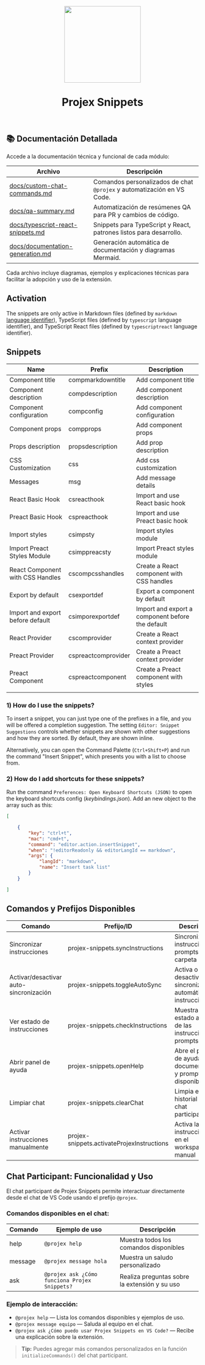 <h1 align="center">
  <br>
    <img align="center" src="img/logo.png" width="200">
  <br>
	<br>
  Projex Snippets
  <br>
  <br>
</h1>

## 📚 Documentación Detallada

Accede a la documentación técnica y funcional de cada módulo:

| Archivo | Descripción |
| ------- | ----------- |
| [docs/custom-chat-commands.md](docs/custom-chat-commands.md) | Comandos personalizados de chat `@projex` y automatización en VS Code. |
| [docs/qa-summary.md](docs/qa-summary.md) | Automatización de resúmenes QA para PR y cambios de código. |
| [docs/typescript-react-snippets.md](docs/typescript-react-snippets.md) | Snippets para TypeScript y React, patrones listos para desarrollo. |
| [docs/documentation-generation.md](docs/documentation-generation.md) | Generación automática de documentación y diagramas Mermaid. |

Cada archivo incluye diagramas, ejemplos y explicaciones técnicas para facilitar la adopción y uso de la extensión.

## Activation

The snippets are only active in Markdown files (defined by `markdown` [language identifier](https://code.visualstudio.com/docs/languages/identifiers)), TypeScript files (defined by `typescript` language identifier), and TypeScript React files (defined by `typescriptreact` language identifier).

## Snippets

| Name                             | Prefix              | Description                                      |
| -------------------------------- | ------------------- | ------------------------------------------------ |
| Component title                  | compmarkdowntitle   | Add component title                              |
| Component description            | compdescription     | Add component description                        |
| Component configuration          | compconfig          | Add component configuration                      |
| Component props                  | compprops           | Add component props                              |
| Props description                | propsdescription    | Add prop description                             |
| CSS Customization                | css                 | Add css customization                            |
| Messages                         | msg                 | Add message details                              |
| React Basic Hook                 | csreacthook         | Import and use React basic hook                  |
| Preact Basic Hook                | cspreacthook        | Import and use Preact basic hook                 |
| Import styles                    | csimpsty            | Import styles module                             |
| Import Preact Styles Module      | csimppreacsty       | Import Preact styles module                      |
| React Component with CSS Handles | cscompcsshandles    | Create a React component with CSS handles        |
| Export by default                | csexportdef         | Export a component by default                    |
| Import and export before default | csimporexportdef    | Import and export a component before the default |
| React Provider                   | cscomprovider       | Create a React context provider                  |
| Preact Provider                  | cspreactcomprovider | Create a Preact context provider                 |
| Preact Component                 | cspreactcomponent   | Create a Preact component with styles            |
|                                  |

### 1) How do I use the snippets?

To insert a snippet, you can just type one of the prefixes in a file, and you will be offered a completion suggestion. The setting `Editor: Snippet Suggestions` controls whether snippets are shown with other suggestions and how they are sorted. By default, they are shown inline.

Alternatively, you can open the Command Palette (`Ctrl+Shift+P`) and run the command "Insert Snippet", which presents you with a list to choose from.

### 2) How do I add shortcuts for these snippets?

Run the command `Preferences: Open Keyboard Shortcuts (JSON)` to open the keyboard shortcuts config (_keybindings.json_). Add an new object to the array such as this:

```JSON
[

	{
		"key": "ctrl+t",
		"mac": "cmd+t",
		"command": "editor.action.insertSnippet",
		"when": "!editorReadonly && editorLangId == markdown",
		"args": {
			"langId": "markdown",
			"name": "Insert task list"
		}
	}

]
```

## Comandos y Prefijos Disponibles

| Comando                                 | Prefijo/ID                      | Descripción                                                                 |
| ---------------------------------------- | ------------------------------- | --------------------------------------------------------------------------- |
| Sincronizar instrucciones                | projex-snippets.syncInstructions | Sincroniza las instrucciones y prompts en la carpeta .github                 |
| Activar/desactivar auto-sincronización   | projex-snippets.toggleAutoSync   | Activa o desactiva la sincronización automática de instrucciones             |
| Ver estado de instrucciones              | projex-snippets.checkInstructions| Muestra el estado actual de las instrucciones y prompts                      |
| Abrir panel de ayuda                     | projex-snippets.openHelp         | Abre el panel de ayuda con documentación y prompts disponibles               |
| Limpiar chat                             | projex-snippets.clearChat        | Limpia el historial del chat participant                                     |
| Activar instrucciones manualmente        | projex-snippets.activateProjexInstructions | Activa las instrucciones en el workspace manual                              |

## Chat Participant: Funcionalidad y Uso

El chat participant de Projex Snippets permite interactuar directamente desde el chat de VS Code usando el prefijo `@projex`.

### Comandos disponibles en el chat:

| Comando                | Ejemplo de uso                                 | Descripción                                      |
|-----------------------|------------------------------------------------|--------------------------------------------------|
| help                  | `@projex help`                                 | Muestra todos los comandos disponibles            |
| message               | `@projex message hola`                         | Muestra un saludo personalizado                   |
| ask                   | `@projex ask ¿Cómo funciona Projex Snippets?`  | Realiza preguntas sobre la extensión y su uso     |

### Ejemplo de interacción:

- `@projex help` — Lista los comandos disponibles y ejemplos de uso.
- `@projex message equipo` — Saluda al equipo en el chat.
- `@projex ask ¿Cómo puedo usar Projex Snippets en VS Code?` — Recibe una explicación sobre la extensión.

> **Tip:** Puedes agregar más comandos personalizados en la función `initializeCommands()` del chat participant.